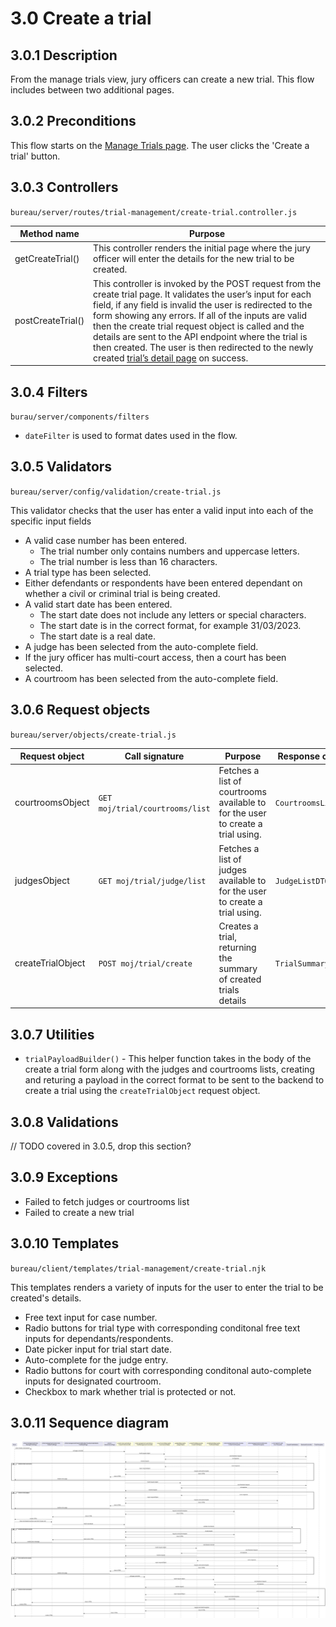 # 3.0 Create a trial
## 3.0.1 Description
From the manage trials view, jury officers can create a new trial. This flow includes between two additional pages.

## 3.0.2 Preconditions
This flow starts on the [Manage Trials page](../manage-trials.md). The user clicks the 'Create a trial' button.

## 3.0.3 Controllers
`bureau/server/routes/trial-management/create-trial.controller.js`

| Method name | Purpose |
|-|-|
| getCreateTrial() | This controller renders the initial page where the jury officer will enter the details for the new trial to be created. |
| postCreateTrial() | This controller is invoked by the POST request from the create trial page. It validates the user’s input for each field, if any field is invalid the user is redirected to the form showing any errors. If all of the inputs are valid then the create trial request object is called and the details are sent to the API endpoint where the trial is then created. The user is then redirected to the newly created [trial’s detail page](../manage-trials.md) on success. |

## 3.0.4 Filters
`burau/server/components/filters`

* `dateFilter` is used to format dates used in the flow.

## 3.0.5 Validators
`bureau/server/config/validation/create-trial.js`

This validator checks that the user has enter a valid input into each of the specific input fields
* A valid case number has been entered.
    * The trial number only contains numbers and uppercase letters.
    *	The trial number is less than 16 characters.
*	A trial type has been selected.
*	Either defendants or respondents have been entered dependant on whether a civil or criminal trial is being created.
*	A valid start date has been entered.
    *	The start date does not include any letters or special characters.
    *	The start date is in the correct format, for example 31/03/2023.
    *	The start date is a real date.
*	A judge has been selected from the auto-complete field.
*	If the jury officer has multi-court access, then a court has been selected.
*	A courtroom has been selected from the auto-complete field.

## 3.0.6 Request objects
`bureau/server/objects/create-trial.js`

| Request object | Call signature | Purpose | Response object |
|-|-|-|-|
| courtroomsObject | `GET moj/trial/courtrooms/list` | Fetches a list of courtrooms available to for the user to create a trial using. | `CourtroomsListDTO` |
| judgesObject | `GET moj/trial/judge/list` | Fetches a list of judges available to for the user to create a trial using. | `JudgeListDTO` |
| createTrialObject | `POST moj/trial/create` | Creates a trial, returning the summary of created trials details | `TrialSummaryDTO` |

## 3.0.7 Utilities
* `trialPayloadBuilder()` - This helper function takes in the body of the create a trial form along with the judges and courtrooms lists, creating and returing a payload in the correct format to be sent to the backend to create a trial using the `createTrialObject` request object.

## 3.0.8 Validations
// TODO covered in 3.0.5, drop this section?

## 3.0.9 Exceptions
* Failed to fetch judges or courtrooms list
* Failed to create a new trial

## 3.0.10 Templates
`bureau/client/templates/trial-management/create-trial.njk`

This templates renders a variety of inputs for the user to enter the trial to be created's details.
* Free text input for case number.
* Radio buttons for trial type with corresponding conditonal free text inputs for dependants/respondents.
* Date picker input for trial start date.
* Auto-complete for the judge entry.
* Radio buttons for court with corresponding conditonal auto-complete inputs for designated courtroom.
* Checkbox to mark whether trial is protected or not.

## 3.0.11 Sequence diagram
![](../../../../umls/create-trial.svg)